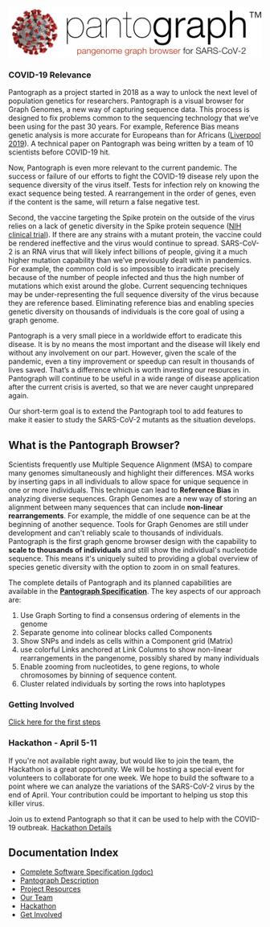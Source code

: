 ![](img/pantograph.png)

### COVID-19 Relevance

Pantograph as a project started in 2018 as a way to unlock the next level of population genetics for researchers. Pantograph is a visual browser for Graph Genomes, a new way of capturing sequence data. This process is designed to fix problems common to the sequencing technology that we’ve been using for the past 30 years. For example, Reference Bias means genetic analysis is more accurate for Europeans than for Africans ([Liverpool 2019](https://www.newscientist.com/article/2221957-genetic-studies-have-missed-important-gene-variants-in-african-people/)). A technical paper on Pantograph was being written by a team of 10 scientists before COVID-19 hit. 

Now, Pantograph is even more relevant to the current pandemic. The success or failure of our efforts to fight the COVID-19 disease rely upon the sequence diversity of the virus itself. Tests for infection rely on knowing the exact sequence being tested. A rearrangement in the order of genes, even if the content is the same, will return a false negative test. 

Second, the vaccine targeting the Spike protein on the outside of the virus relies on a lack of genetic diversity in the Spike protein sequence ([NIH clinical trial](https://www.nih.gov/news-events/news-releases/nih-clinical-trial-investigational-vaccine-covid-19-begins)). If there are any strains with a mutant protein, the vaccine could be rendered ineffective and the virus would continue to spread. SARS-CoV-2 is an RNA virus that will likely infect billions of people, giving it a much higher mutation capability than we’ve previously dealt with in pandemics. For example, the common cold is so impossible to irradicate precisely because of the number of people infected and thus the high number of mutations which exist around the globe. Current sequencing techniques may be under-representing the full sequence diversity of the virus because they are reference based. Eliminating reference bias and enabling species genetic diversity on thousands of individuals is the core goal of using a graph genome.

Pantograph is a very small piece in a worldwide effort to eradicate this disease. It is by no means the most important and the disease will likely end without any involvement on our part. However, given the scale of the pandemic, even a tiny improvement or speedup can result in thousands of lives saved. That’s a difference which is worth investing our resources in. Pantograph will continue to be useful in a wide range of disease application after the current crisis is averted, so that we are never caught unprepared again.

Our short-term goal is to extend the Pantograph tool to add features to make it easier to study the SARS-CoV-2 mutants as the situation develops.

## What is the Pantograph Browser?

Scientists frequently use Multiple Sequence Alignment (MSA) to compare many genomes simultaneously and highlight their differences.  MSA works by inserting gaps in all individuals to allow space for unique sequence in one or more individuals. This technique can lead to **Reference Bias** in analyzing diverse sequences. Graph Genomes are a new way of storing an alignment between many sequences that can include **non-linear rearrangements**. For example, the middle of one sequence can be at the beginning of another sequence. Tools for Graph Genomes are still under development and can't reliably scale to thousands of individuals. Pantograph is the first graph genome browser design with the capability to **scale to thousands of individuals** and still show the individual's nucleotide sequence. This means it's uniquely suited to providing a global overview of species genetic diversity with the option to zoom in on small features.

The complete details of Pantograph and its planned capabilities are available in the 
**[Pantograph Specification](https://docs.google.com/document/d/1NEYkRS6Ux1w_v0Soe74FeOAMOxGHOzDun00LdjMi-74/edit?usp=sharing)**. The key aspects of our approach are:
 1) Use Graph Sorting to find a consensus ordering of elements in the genome 
 2) Separate genome into colinear blocks called Components 
 3) Show SNPs and indels as cells within a Component grid (Matrix) 
 4) use colorful Links anchored at Link Columns to show non-linear rearrangements in the pangenome, possibly shared by many individuals
 6) Enable zooming from nucleotides, to gene regions, to whole chromosomes by binning of sequence content.
 7) Cluster related individuals by sorting the rows into haplotypes



### Getting Involved
[Click here for the first steps](getinvolved.md)


### Hackathon - April 5-11

If you're not available right away, but would like to join the team, the Hackathon is a great opportunity. We will be hosting a special event for volunteers to collaborate for one week. We hope to build the software to a point where we can analyze the variations of the SARS-CoV-2 virus by the end of April. Your contribution could be important to helping us stop this killer virus.

Join us to extend Pantograph so that it can be used to help with the COVID-19 outbreak.
[Hackathon Details](hackathon.md)


## Documentation Index
* [Complete Software Specification (gdoc)](https://docs.google.com/document/d/1NEYkRS6Ux1w_v0Soe74FeOAMOxGHOzDun00LdjMi-74/edit?usp=sharing)
* [Pantograph Description](pantograph.html)
* [Project Resources](project.html)
* [Our Team](https://docs.google.com/document/d/19SHq1P6aWBLKxJbMytW-qZEabWLtYVhoBU09C0uZlV8/edit?usp=sharing)
* [Hackathon](hackathon.html)
* [Get Involved](getinvolved.html)